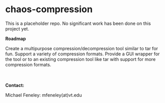 # chaos-compression

This is a placeholder repo. No significant work has been done on this project yet.

<b>Roadmap</b>

Create a multipurpose compression/decompression tool similar to tar for fun. Support a variety of compression formats. Provide a GUI wrapper for the tool or to an existing compression tool like tar with support for more compression formats.


<br>
<br>
<b>Contact:</b>

Michael Feneley: mfeneley(at)vt.edu
